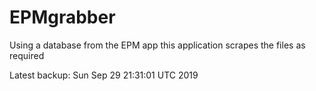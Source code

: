 # EPMgrabber
Using a database from the EPM app this application scrapes the files as required


Latest backup: Sun Sep 29 21:31:01 UTC 2019
